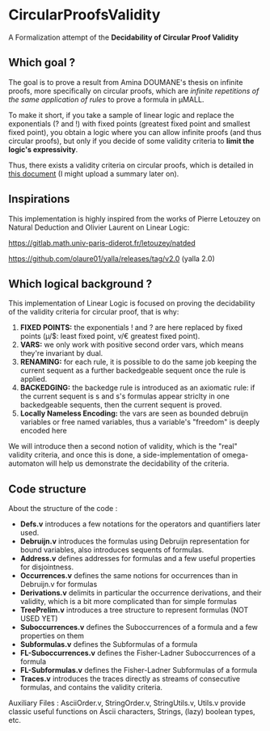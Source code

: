 # CircularProofsValidity
A Formalization attempt of the **Decidability of Circular Proof Validity**

## Which goal ?

The goal is to prove a result from Amina DOUMANE's thesis on infinite proofs, more specifically on
circular proofs, which are *infinite repetitions of the same application of rules* to prove a formula
in µMALL.

To make it short, if you take a sample of linear logic and replace the exponentials (? and !) with
fixed points (greatest fixed point and smallest fixed point), you obtain a logic where you can
allow infinite proofs (and thus circular proofs), but only if you decide of some validity criteria
to **limit the logic's expressivity**. 

Thus, there exists a validity criteria on circular proofs, which is detailed in <a href="http://theses.md.univ-paris-diderot.fr/DOUMANE_Amina_2_va_20170627.pdf">this document</a>
(I might upload a summary later on).

## Inspirations

This implementation is highly inspired from the works of Pierre Letouzey on Natural Deduction
and Olivier Laurent on Linear Logic:

https://gitlab.math.univ-paris-diderot.fr/letouzey/natded

https://github.com/olaure01/yalla/releases/tag/v2.0 (yalla 2.0) 

## Which logical background ?

This implementation of Linear Logic is focused on proving the decidability of the validity
criteria for circular proof, that is why:

1. **FIXED POINTS:** the exponentials ! and ? are here replaced by fixed points 
   (µ/$: least fixed point, v/€ greatest fixed point).
2. **VARS:** we only work with positive second order vars, which means they're invariant by dual.
3. **RENAMING:** for each rule, it is possible to do the same job keeping the current sequent as a 
   further backedgeable sequent once the rule is applied.
4. **BACKEDGING:** the backedge rule is introduced as an axiomatic rule: if the current sequent is 
   s and s's formulas appear striclty in one backedgeable sequents, then the current sequent 
   is proved.
5. **Locally Nameless Encoding:** the vars are seen as bounded debruijn variables or free named 
   variables, thus a variable's "freedom" is deeply encoded here

We will introduce then a second notion of validity, which is the "real" validity criteria,
and once this is done, a side-implementation of omega-automaton will help us demonstrate the 
decidability of the criteria.

## Code structure

About the structure of the code :

* **Defs.v** introduces a few notations for the operators and quantifiers later used.
* **Debruijn.v** introduces the formulas using Debruijn representation for bound variables, 
  also introduces sequents of formulas.
* **Address.v** defines addresses for formulas and a few useful properties for disjointness.
* **Occurrences.v** defines the same notions for occurrences than in Debruijn.v for formulas
* **Derivations.v** delimits in particular the occurrence derivations, and their validity, which
  is a bit more complicated than for simple formulas
* **TreePrelim.v** introduces a tree structure to represent formulas (NOT USED YET)
* **Suboccurrences.v** defines the Suboccurrences of a formula and a few properties on them
* **Subformulas.v** defines the Subformulas of a formula
* **FL-Suboccurrences.v** defines the Fisher-Ladner Suboccurrences of a formula
* **FL-Subformulas.v** defines the Fisher-Ladner Subformulas of a formula
* **Traces.v** introduces the traces directly as streams of consecutive formulas, and contains
  the validity criteria.

Auxiliary Files :
AsciiOrder.v, StringOrder.v, StringUtils.v, Utils.v provide classic useful functions on
Ascii characters, Strings, (lazy) boolean types, etc.

